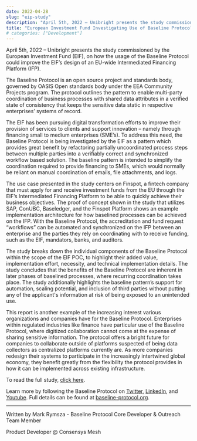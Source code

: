 ```yaml
---
date: 2022-04-28
slug: "eip-study"
description: "April 5th, 2022 – Unibright presents the study commissioned by the European Investment Fund (EIF), on how the usage of the Baseline Protocol could improve the EIF’s design of an EU-wide Intermediated Financing Platform (IFP)."
title: "European Investment Fund Investigating Use of Baseline Protocol for Digital Transformation"
# categories: ["Development"]
---
```


April 5th, 2022 – Unibright presents the study commissioned by the European Investment Fund (EIF), on how the usage of the Baseline Protocol could improve the EIF’s design of an EU-wide Intermediated Financing Platform (IFP).

The Baseline Protocol is an open source project and standards body, governed by OASIS Open standards body under the EEA Community Projects program. The protocol outlines the pattern to enable multi-party coordination of business processes with shared data attributes in a verified state of consistency that keeps the sensitive data static in respective enterprises’ systems of record.

The EIF has been pursuing digital transformation efforts to improve their provision of services to clients and support innovation – namely through financing small to medium enterprises (SME’s). To address this need, the Baseline Protocol is being investigated by the EIF as a pattern which provides great benefit by refactoring partially uncoordinated process steps between multiple parties into a verifiably correct and synchronized workflow based solution. The baseline pattern is intended to simplify the coordination required to provide financing to SMEs, which would normally be reliant on manual coordination of emails, file attachments, and logs.

The use case presented in the study centers on Finspot, a fintech company that must apply for and receive investment funds from the EU through the EIF’s Intermediated Financing Platform to be able to quickly achieve their business objectives. The proof of concept shown in the study that utilizes SAP, ConUBC, Baseledger, and the Finspot Platform shows an example implementation architecture for how baselined processes can be achieved on the IFP. With the Baseline Protocol, the accreditation and fund request “workflows” can be automated and synchronized on the IFP between an enterprise and the parties they rely on coordinating with to receive funding, such as the EIF, mandators, banks, and auditors.

The study breaks down the individual components of the Baseline Protocol within the scope of the EIF POC, to highlight their added value, implementation effort, necessity, and technical implementation details. The study concludes that the benefits of the Baseline Protocol are inherent in later phases of baselined processes, where recurring coordination takes place. The study additionally highlights the baseline pattern’s support for automation, scaling potential, and inclusion of third parties without putting any of the applicant's information at risk of being exposed to an unintended use.

This report is another example of the increasing interest various organizations and companies have for the Baseline Protocol. Enterprises within regulated industries like finance have particular use of the Baseline Protocol, where digitized collaboration cannot come at the expense of sharing sensitive information. The protocol offers a bright future for companies to collaborate outside of platforms suspected of being data collectors as centralized platforms currently are. As more companies redesign their systems to participate in the increasingly intertwined global economy, they benefit greatly from the flexibility the protocol provides in how it can be implemented across existing infrastructure.

To read the full study, [click here](https://unibright.io/download/unibright_study_baseline_eif.pdf).

Learn more by following the Baseline Protocol on [Twitter](https://twitter.com/baselineproto), [LinkedIn](https://www.linkedin.com/company/baseline-protocol/), and [Youtube](https://www.youtube.com/channel/UCPkZ73TH69tMBaC111wxHYw).
Full details can be found at [baseline-protocol.org](https://www.baseline-protocol.org/).

---

Written by Mark Rymsza - Baseline Protocol Core Developer & Outreach Team Member

Product Developer @ Consensys Mesh
